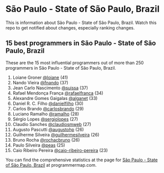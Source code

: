 São Paulo - State of São Paulo, Brazil
================================================================================
This is information about São Paulo - State of São Paulo, Brazil. Watch this repo to get notified about changes, especially ranking changes.

15 best programmers in São Paulo - State of São Paulo, Brazil
--------------------------------------------------------------------------------
These are the 15 most influential programmers out of more than 250 programmers in São Paulo - State of São Paulo, Brazil.

1. Loiane Groner [@loiane](https://github.com/loiane) (41)
2. Nando Vieira [@fnando](https://github.com/fnando) (37)
3. Jean Carlo Nascimento [@suissa](https://github.com/suissa) (37)
4. Rafael Mendonça França [@rafaelfranca](https://github.com/rafaelfranca) (34)
5. Alexandre Gomes Gaigalas [@alganet](https://github.com/alganet) (33)
6. Daniel R. C. Filho [@danielfilho](https://github.com/danielfilho) (30)
7. Carlos Brando [@carlosbrando](https://github.com/carlosbrando) (29)
8. Luciano Ramalho [@ramalho](https://github.com/ramalho) (28)
9. Sérgio Lopes [@sergiolopes](https://github.com/sergiolopes) (27)
10. Claudio Sanches [@claudiosmweb](https://github.com/claudiosmweb) (27)
11. Augusto Pascutti [@augustohp](https://github.com/augustohp) (26)
12. Guilherme Silveira [@guilhermesilveira](https://github.com/guilhermesilveira) (26)
13. Bruno Rocha [@rochacbruno](https://github.com/rochacbruno) (26)
14. Paulo Silveira [@peas](https://github.com/peas) (25)
15. Caio Ribeiro Pereira [@caio-ribeiro-pereira](https://github.com/caio-ribeiro-pereira) (23)

You can find the comprehensive statistics at the page for [São Paulo - State of São Paulo, Brazil](http://programmermap.com/area/sao-paulo-state-of-sao-paulo-brazil) at programmermap.com.